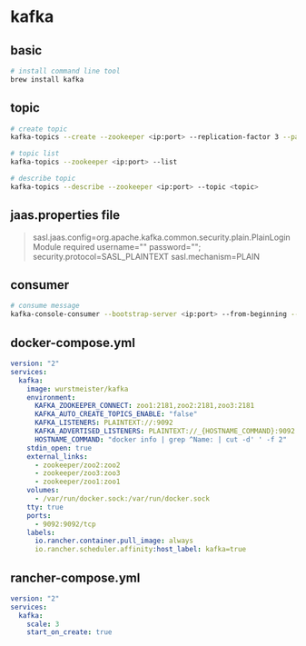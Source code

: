 # kafka

## basic

```bash
# install command line tool
brew install kafka
```

## topic

```bash
# create topic
kafka-topics --create --zookeeper <ip:port> --replication-factor 3 --partitions 1 --topic <topic>

# topic list
kafka-topics --zookeeper <ip:port> --list

# describe topic
kafka-topics --describe --zookeeper <ip:port> --topic <topic>
```

## jaas.properties file

> sasl.jaas.config=org.apache.kafka.common.security.plain.PlainLoginModule required username="<username>" password="<password>";
> security.protocol=SASL_PLAINTEXT
> sasl.mechanism=PLAIN

## consumer

```bash
# consume message
kafka-console-consumer --bootstrap-server <ip:port> --from-beginning --topic <topic> --consumer.config <path_to_jaas> --group <consumer_group> --property print.key=true --property print.value=true
```

## docker-compose.yml

```yml
version: "2"
services:
  kafka:
    image: wurstmeister/kafka
    environment:
      KAFKA_ZOOKEEPER_CONNECT: zoo1:2181,zoo2:2181,zoo3:2181
      KAFKA_AUTO_CREATE_TOPICS_ENABLE: "false"
      KAFKA_LISTENERS: PLAINTEXT://:9092
      KAFKA_ADVERTISED_LISTENERS: PLAINTEXT://_{HOSTNAME_COMMAND}:9092
      HOSTNAME_COMMAND: "docker info | grep ^Name: | cut -d' ' -f 2"
    stdin_open: true
    external_links:
      - zookeeper/zoo2:zoo2
      - zookeeper/zoo3:zoo3
      - zookeeper/zoo1:zoo1
    volumes:
      - /var/run/docker.sock:/var/run/docker.sock
    tty: true
    ports:
      - 9092:9092/tcp
    labels:
      io.rancher.container.pull_image: always
      io.rancher.scheduler.affinity:host_label: kafka=true
```

## rancher-compose.yml

```yml
version: "2"
services:
  kafka:
    scale: 3
    start_on_create: true
```
